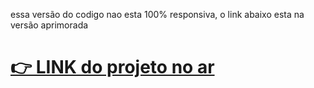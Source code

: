 <span> essa versão do codigo nao esta 100% responsiva, o link abaixo esta na versão aprimorada </span>

<h1> <a href="https://mario-jump.nicmariano10.repl.co/"> 👉 LINK do projeto no ar </a> </h1>

